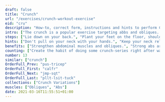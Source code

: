 ```yaml
---
draft: false
title: "Crunch"
url: "/exercises/crunch-workout-exercise"
eid: "cru"
description: "How-to, correct form, instructions and hints to perform Crunch. Similar exercises and video demo"
intro: ["The crunch is a popular exercise targeting abbs and obliques. Helps building a six-pack abs, as well as tightening the belly.", "This is a beginner-friendly exercise that requires no equipment and can easily be done at home."]
steps: ["Lie down on your back.", "Plant your feet on the floor, shoulder-width apart, with bended knees.", "Put your arms across your chest, or behind your head.", "Inhale contracting your abs.", "Exhale and lift your shoulder blades of the floor.", "Lower back remains on the floor, chest and neck relaxed.", "Inhale and return to the starting position."]
hints: ["Don't pull on your neck with your hands.", "Keep your neck relaxed, this is an abs exercise.", "Perform the exercise slowly, with control.", "Don't crunch to high, this is a subtle movement.", "Keep the tension, don't fully relax on the floor."]
benefits: ["Strengthen abdominal muscles and obliques.", "Strong abs are the foundation of many daily moves such as carrying any object or just raising yourself.", "Also a strong core is a requisite for many exercises."]
counting: ["Create the habit of doing some crunch-series right after warmup and before your regular workout.", "Get a list of crunch variations, ensure some variation on your daily routine with a rigid number of reps, say 20 than 30 and so on."]
number: 13
similar: ["crunch"]
OrderFull_Prev: "pus-tricep"
OrderFull_First: "calfr"
OrderFull_Next: "jmp-sqt"
OrderFull_Last: "pllt-lsit-tuck"
collections: ["Crunch Variations"]
muscles: ["Obliques", "Abs"]
date: 2021-03-16T11:55:51+01:00
---
```


